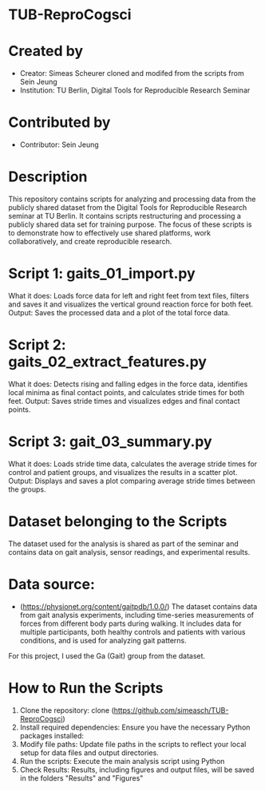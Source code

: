 # TUB-ReproCogsci

# Created by
- Creator: Simeas Scheurer cloned and modifed from the scripts from Sein Jeung
- Institution: TU Berlin, Digital Tools for Reproducible Research Seminar

# Contributed by
- Contributor: Sein Jeung

# Description
This repository contains scripts for analyzing and processing data from the publicly shared dataset from the Digital Tools for Reproducible Research seminar at TU Berlin. It contains scripts restructuring and processing a publicly shared data set for training purpose. The focus of these scripts is to demonstrate how to effectively use shared platforms, work collaboratively, and create reproducible research. 

  # Script 1: gaits_01_import.py
   What it does: Loads force data for left and right feet from     text files, filters and saves it and visualizes the vertical    ground reaction force for both feet.
  Output: Saves the processed data and a plot of the total        force data.

  # Script 2: gaits_02_extract_features.py
  What it does: Detects rising and falling edges in the force     data, identifies local minima as final contact points, and      calculates stride times for both feet.
  Output: Saves stride times and visualizes edges and final       contact points.

  # Script 3: gait_03_summary.py
  What it does: Loads stride time data, calculates the average    stride times for control and patient groups, and visualizes     the results in a scatter plot.
  Output: Displays and saves a plot comparing average stride      times between the groups.

# Dataset belonging to the Scripts
The dataset used for the analysis is shared as part of the seminar and contains data on gait analysis, sensor readings, and experimental results.

# Data source:
- (https://physionet.org/content/gaitpdb/1.0.0/)
The dataset contains data from gait analysis experiments, including time-series measurements of forces from different body parts during walking. It includes data for multiple participants, both healthy controls and patients with various conditions, and is used for analyzing gait patterns.

For this project, I used the Ga (Gait) group from the dataset.

# How to Run the Scripts

1. Clone the repository:
    clone (https://github.com/simeasch/TUB-ReproCogsci)
2. Install required dependencies:
   Ensure you have the necessary Python packages installed:
4. Modify file paths:
Update file paths in the scripts to reflect your local setup for data files and output directories.
5. Run the scripts:
   Execute the main analysis script using Python
6. Check Results:
Results, including figures and output files, will be saved in the folders "Results" and "Figures" 
